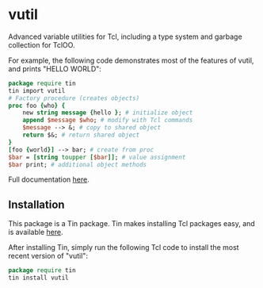 # vutil
Advanced variable utilities for Tcl, including a type system and garbage collection for TclOO.

For example, the following code demonstrates most of the features of vutil, and prints "HELLO WORLD":
```tcl
package require tin
tin import vutil
# Factory procedure (creates objects)
proc foo {who} {
    new string message {hello }; # initialize object
    append $message $who; # modify with Tcl commands
    $message --> &; # copy to shared object
    return $&; # return shared object
}
[foo {world}] --> bar; # create from proc
$bar = [string toupper [$bar]]; # value assignment
$bar print; # additional object methods
```

Full documentation [here](https://raw.githubusercontent.com/ambaker1/vutil/main/doc/vutil.pdf).
 
## Installation
This package is a Tin package. 
Tin makes installing Tcl packages easy, and is available [here](https://github.com/ambaker1/Tin).

After installing Tin, simply run the following Tcl code to install the most recent version of "vutil":
```tcl
package require tin
tin install vutil
```

